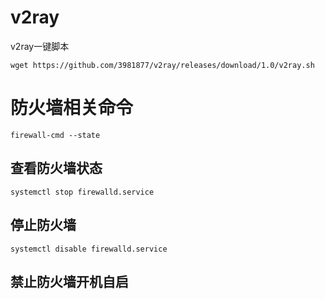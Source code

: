 # v2ray
v2ray一键脚本

```
wget https://github.com/3981877/v2ray/releases/download/1.0/v2ray.sh
```


 # 防火墙相关命令
```
firewall-cmd --state
```   
## 查看防火墙状态
```
systemctl stop firewalld.service
```   
## 停止防火墙
```
systemctl disable firewalld.service
```
## 禁止防火墙开机自启

